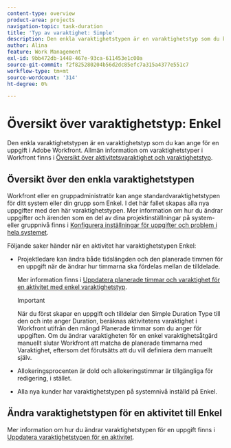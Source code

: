 ```yaml
---
content-type: overview
product-area: projects
navigation-topic: task-duration
title: 'Typ av varaktighet: Simple'
description: Den enkla varaktighetstypen är en varaktighetstyp som du kan ange för en uppgift i Adobe Workfront. Allmän information om varaktighetstyper i Workfront finns i Översikt över Varaktighet och Varaktighetstyp.
author: Alina
feature: Work Management
exl-id: 9bb472db-1448-467e-93ca-611453e1c00a
source-git-commit: f2f825280204b56d2dc85efc7a315a4377e551c7
workflow-type: tm+mt
source-wordcount: '314'
ht-degree: 0%

---
```


# Översikt över varaktighetstyp: Enkel

Den enkla varaktighetstypen är en varaktighetstyp som du kan ange för en uppgift i Adobe Workfront. Allmän information om varaktighetstyper i Workfront finns i [Översikt över aktivitetsvaraktighet och varaktighetstyp](../../../manage-work/tasks/taskdurtn/task-duration-and-duration-type.md).

## Översikt över den enkla varaktighetstypen

Workfront eller en gruppadministratör kan ange standardvaraktighetstypen för ditt system eller din grupp som Enkel. I det här fallet skapas alla nya uppgifter med den här varaktighetstypen. Mer information om hur du ändrar uppgifter och ärenden som en del av dina projektinställningar på system- eller gruppnivå finns i [Konfigurera inställningar för uppgifter och problem i hela systemet](../../../administration-and-setup/set-up-workfront/configure-system-defaults/set-task-issue-preferences.md).

Följande saker händer när en aktivitet har varaktighetstypen Enkel:

* Projektledare kan ändra både tidslängden och den planerade timmen för en uppgift när de ändrar hur timmarna ska fördelas mellan de tilldelade.

   Mer information finns i [Uppdatera planerade timmar och varaktighet för en aktivitet med enkel varaktighetstyp](../../../manage-work/tasks/taskdurtn/update-planned-hours-duration-for-simple-duration-task.md).

   >[!IMPORTANT]
   >
   >När du först skapar en uppgift och tilldelar den Simple Duration Type till den och inte anger Duration, beräknas aktivitetens varaktighet i Workfront utifrån den mängd Planerade timmar som du anger för uppgiften. Om du ändrar varaktigheten för en enkel varaktighetsåtgärd manuellt slutar Workfront att matcha de planerade timmarna med Varaktighet, eftersom det förutsätts att du vill definiera dem manuellt själv.

* Allokeringsprocenten är dold och allokeringstimmar är tillgängliga för redigering, i stället.
* Alla nya kunder har varaktighetstypen på systemnivå inställd på Enkel.

## Ändra varaktighetstypen för en aktivitet till Enkel

Mer information om hur du ändrar varaktighetstypen för en uppgift finns i [Uppdatera varaktighetstypen för en aktivitet](../../../manage-work/tasks/taskdurtn/update-duration-type-of-task.md).

<!--
<p data-mc-conditions="QuicksilverOrClassic.Draft mode">(NOTE: replaced with new article linked above)</p>
-->

<!--
<ol data-mc-conditions="QuicksilverOrClassic.Draft mode">
<li value="1">Go to a task for which you want to change the Duration Type.</li>
<li value="2"> <p data-mc-conditions="QuicksilverOrClassic.Quicksilver">Click <strong>Task Details</strong> in the left panel, then in the Overview area double click <strong>Duration Type</strong>. </p> </li>
<li value="3"> <p>Select <strong>Simple</strong> from the drop-down menu.</p> </li>
<li value="4">Click <strong>Save</strong> <strong>Changes</strong><strong>.</strong></li>
</ol>
-->
